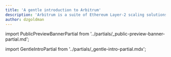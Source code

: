 ```yaml
---
title: 'A gentle introduction to Arbitrum'
description: 'Arbitrum is a suite of Ethereum Layer-2 scaling solutions that you can use to build decentralized apps (dApps). This guide introduces you to the Arbitrum suite of products and explains how developers can use each of them to build fast and secure dApps.'
author: dzgoldman
---
```


import PublicPreviewBannerPartial from '../partials/\_public-preview-banner-partial.md';

<PublicPreviewBannerPartial />

import GentleIntroPartial from '../partials/\_gentle-intro-partial.mdx';

<GentleIntroPartial />
